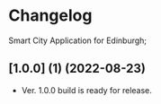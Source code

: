 # Changelog

Smart City Application for Edinburgh;

## [1.0.0] (1) (2022-08-23)
- Ver. 1.0.0 build is ready for release. 

